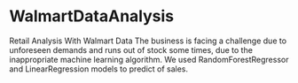 # WalmartDataAnalysis
Retail Analysis With Walmart Data
The business is facing a challenge due to unforeseen demands and runs out of stock some times, due to the inappropriate machine learning algorithm. 
We used RandomForestRegressor and LinearRegression models to predict of sales. 

